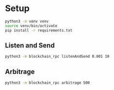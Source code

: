# Setup

```bash
python3 -m venv venv  
source venv/bin/activate  
pip install -r requirements.txt
```

## Listen and Send
```bash
python3 -m blockchain_rpc listenAndSend 0.001 10
```

## Arbitrage

```bash
python3 -m blockchain_rpc arbitrage 500
```
